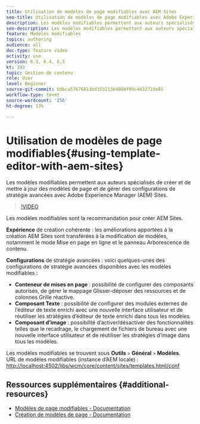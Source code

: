 ```yaml
---
title: Utilisation de modèles de page modifiables avec AEM Sites
seo-title: Utilisation de modèles de page modifiables avec Adobe Experience Manager Sites
description: Les modèles modifiables permettent aux auteurs spécialisés de créer et de mettre à jour des modèles de page et de gérer des configurations de stratégie avancées avec AEM Sites.
seo-description: Les modèles modifiables permettent aux auteurs spécialisés de créer et de mettre à jour des modèles de page et de gérer des configurations de stratégie avancées avec Adobe Experience Manager Sites.
feature: Modèles modifiables
topics: authoring
audience: all
doc-type: feature video
activity: use
version: 6.3, 6.4, 6.5
kt: 193
topic: Gestion de contenu
role: User
level: Beginner
source-git-commit: b0bca57676813bd353213b4808f99c463272de85
workflow-type: tm+mt
source-wordcount: '256'
ht-degree: 13%

---
```



# Utilisation de modèles de page modifiables{#using-template-editor-with-aem-sites}

Les modèles modifiables permettent aux auteurs spécialisés de créer et de mettre à jour des modèles de page et de gérer des configurations de stratégie avancées avec Adobe Experience Manager (AEM) Sites.

>[!VIDEO](https://video.tv.adobe.com/v/326784/?quality=12&learn=on)

Les modèles modifiables sont la recommandation pour créer AEM Sites.

**Expérience**  de création cohérente : les améliorations apportées à la création AEM Sites sont transférées à la modification de modèles, notamment le mode Mise en page en ligne et le panneau Arborescence de contenu.

**Configurations**  de stratégie avancées : voici quelques-unes des configurations de stratégie avancées disponibles avec les modèles modifiables :

* **Conteneur de mises en page**  : possibilité de configurer des composants autorisés, de gérer le mappage Glisser-déposer des ressources et de colonnes Grille réactive.
* **Composant Texte**  : possibilité de configurer des modules externes de l’éditeur de texte enrichi avec une nouvelle interface utilisateur et de réutiliser les stratégies d’éditeur de texte enrichi dans tous les modèles.
* **Composant d’image**  : possibilité d’activer/désactiver des fonctionnalités telles que le recadrage, le chargement de fichiers de bureau avec une nouvelle interface utilisateur et de réutiliser les stratégies d’image dans tous les modèles.

Les modèles modifiables se trouvent sous **Outils** `>` **Général** `>` **Modèles**.\
URL de modèles modifiables (instance d’AEM locale) : [http://localhost:4502/libs/wcm/core/content/sites/templates.html/conf](http://localhost:4502/libs/wcm/core/content/sites/templates.html/conf)

## Ressources supplémentaires {#additional-resources}

* [Modèles de page modifiables - Documentation](https://docs.adobe.com/content/help/fr-FR/experience-manager-65/developing/platform/templates/page-templates-editable.html)
* [Création de modèles de page - Documentation](https://docs.adobe.com/content/help/en/experience-manager-65/authoring/siteandpage/templates.html)
